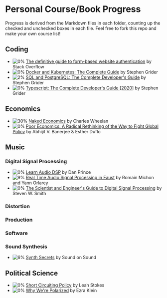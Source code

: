 # Personal Course/Book Progress

Progress is derived from the Markdown files in each folder, counting up the checked and unchecked boxes in each file. Feel free to fork this repo and make your own course list!

## Coding
- ![0%](https://progress-bar.dev/0/) [The definitive guide to form-based website authentication](https://github.com/fossforlife/courses/blob/main/coding/authentication-stackoverflow.md) by Stack Overflow
- ![0%](https://progress-bar.dev/0/) [Docker and Kubernetes: The Complete Guide](https://github.com/fossforlife/courses/blob/main/coding/docker-kubernetes-grider.md) by Stephen Grider
- ![2%](https://progress-bar.dev/2/) [SQL and PostgreSQL: The Complete Developer's Guide](https://github.com/fossforlife/courses/blob/main/coding/sql-grider.md) by Stephen Grider
- ![0%](https://progress-bar.dev/0/) [Typescript: The Complete Developer's Guide [2020]](https://github.com/fossforlife/courses/blob/main/coding/typescript-grider.md) by Stephen Grider

## Economics
- ![30%](https://progress-bar.dev/30/) [Naked Economics](https://github.com/fossforlife/courses/blob/main/economics/naked-economics.md) by Charles Wheelan
- ![0%](https://progress-bar.dev/0/) [Poor Economics: A Radical Rethinking of the Way to Fight Global Policy](https://github.com/fossforlife/courses/blob/main/economics/poor-economics.md) by Abhijit V. Banerjee & Esther Duflo

## Music

### Digital Signal Processing
- ![0%](https://progress-bar.dev/0/) [Learn Audio DSP](https://github.com/fossforlife/courses/blob/main/music/digital-signal-processing/dan-prince-videos.md) by Dan Prince
- ![9%](https://progress-bar.dev/9/) [Real Time Audio Signal Processing in Faust](https://github.com/fossforlife/courses/blob/main/music/digital-signal-processing/faust-kadenze.md) by Romain Michon and Yann Orlarey
- ![0%](https://progress-bar.dev/0/) [The Scientist and Engineer's Guide to Digital Signal Processing](https://github.com/fossforlife/courses/blob/main/music/digital-signal-processing/scientist-and-engineers-guide.md) by Steven W. Smith

### Distortion

### Production

### Software

### Sound Synthesis
- ![6%](https://progress-bar.dev/6/) [Synth Secrets](https://github.com/fossforlife/courses/blob/main/music/sound-synthesis/synth-secrets.md) by Sound on Sound

## Political Science
- ![0%](https://progress-bar.dev/0/) [Short Circuiting Policy](https://github.com/fossforlife/courses/blob/main/political-science/short-circuiting-policy.md) by Leah Stokes
- ![0%](https://progress-bar.dev/0/) [Why We're Polarized](https://github.com/fossforlife/courses/blob/main/political-science/why-were-polarized.md) by Ezra Klein
